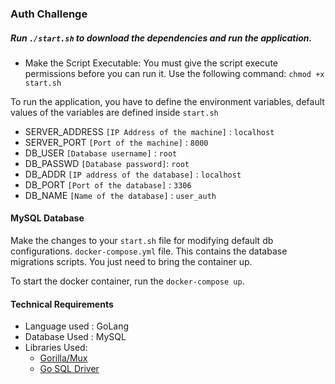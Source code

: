 ### Auth Challenge

##### Run `./start.sh` to download the dependencies and run the application.
* Make the Script Executable: You must give the script execute permissions before you can run it. Use the following command:
  `chmod +x start.sh`


To run the application, you have to define the environment variables, default values of the variables are defined inside `start.sh`

- SERVER_ADDRESS    `[IP Address of the machine]` : `localhost`
- SERVER_PORT       `[Port of the machine]` : `8000`
- DB_USER           `[Database username]` : `root`
- DB_PASSWD         `[Database password]`: `root`
- DB_ADDR           `[IP address of the database]` : `localhost`
- DB_PORT           `[Port of the database]` : `3306`
- DB_NAME           `[Name of the database]` : `user_auth`

#### MySQL Database
Make the changes to your `start.sh` file for modifying default db configurations.
`docker-compose.yml` file. This contains the database migrations scripts. You just need to bring the container up.

   To start the docker container, run the `docker-compose up`.


#### Technical Requirements
  * Language used : GoLang
  * Database Used : MySQL
  * Libraries Used:
    * [Gorilla/Mux](https://github.com/gorilla/mux)
    * [Go SQL Driver](https://github.com/go-sql-driver/mysql)
